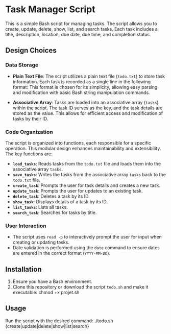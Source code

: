 # Task Manager Script

This is a simple Bash script for managing tasks. The script allows you to create, update, delete, show, list, and search tasks. Each task includes a title, description, location, due date, due time, and completion status.

## Design Choices

### Data Storage

- **Plain Text File**: The script utilizes a plain text file (`todo.txt`) to store task information. Each task is recorded as a single line in the following format:
This format is chosen for its simplicity, allowing easy parsing and modification with basic Bash string manipulation commands.

- **Associative Array**: Tasks are loaded into an associative array (`tasks`) within the script. The task ID serves as the key, and the task details are stored as the value. This allows for efficient access and modification of tasks by their ID.

### Code Organization

The script is organized into functions, each responsible for a specific operation. This modular design enhances maintainability and extensibility. The key functions are:

- **`load_tasks`**: Reads tasks from the `todo.txt` file and loads them into the associative array `tasks`.
- **`save_tasks`**: Writes the tasks from the associative array `tasks` back to the `todo.txt` file.
- **`create_task`**: Prompts the user for task details and creates a new task.
- **`update_task`**: Prompts the user for updates to an existing task.
- **`delete_task`**: Deletes a task by its ID.
- **`show_task`**: Displays details of a task by its ID.
- **`list_tasks`**: Lists all tasks.
- **`search_task`**: Searches for tasks by title.

### User Interaction

- The script uses `read -p` to interactively prompt the user for input when creating or updating tasks.
- Date validation is performed using the `date` command to ensure dates are entered in the correct format (`YYYY-MM-DD`).

## Installation

1. Ensure you have a Bash environment. 
2. Clone this repository or download the script `todo.sh` and make it executable: chmod +x projet.sh
## Usage
Run the script with the desired command:
./todo.sh {create|update|delete|show|list|search}


